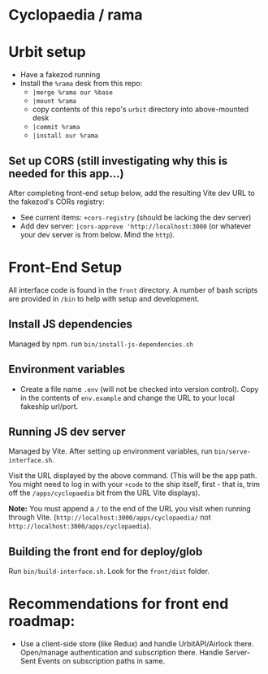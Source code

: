 # Cyclopaedia / rama

# Urbit setup

- Have a fakezod running
- Install the `%rama` desk from this repo:
  - `|merge %rama our %base`
  - `|mount %rama`
  - copy contents of this repo's `urbit` directory into above-mounted desk
  - `|commit %rama`
  - `|install our %rama`

## Set up CORS (still investigating why this is needed for this app...)

After completing front-end setup below, add the resulting Vite dev URL to the
fakezod's CORs registry:

- See current items: `+cors-registry` (should be lacking the dev server)
- Add dev server: `|cors-approve 'http://localhost:3000` (or whatever your dev
server is from below. Mind the `http`).

# Front-End Setup

All interface code is found in the `front` directory.
A number of bash scripts are provided in `/bin` to help with setup and
  development.

## Install JS dependencies

Managed by npm. run `bin/install-js-dependencies.sh`

## Environment variables

- Create a file name `.env` (will not be checked into version control). Copy in
the contents of `env.example` and change the URL to your local fakeship
url/port.

## Running JS dev server

Managed by Vite. After setting up environment variables, run
`bin/serve-interface.sh`.

Visit the URL displayed by the above command. (This will be the app path. You
might need to log in with your `+code` to the ship itself, first - that is, trim
off the `/apps/cyclopaedia` bit from the URL Vite displays).

**Note:** You must append a `/` to the end of the URL you visit when running
through Vite. (`http://localhost:3000/apps/cyclopaedia/` not
`http://localhost:3000/apps/cyclopaedia`).

## Building the front end for deploy/glob

Run `bin/build-interface.sh`. Look for the `front/dist` folder.

# Recommendations for front end roadmap:

- Use a client-side store (like Redux) and handle UrbitAPI/Airlock there. Open/manage
authentication and subscription there. Handle Server-Sent Events on subscription
paths in same.


